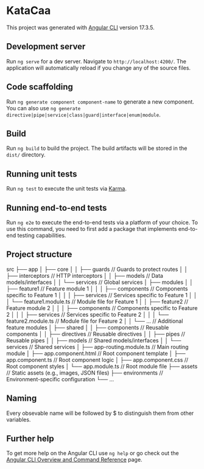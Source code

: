 # KataCaa

This project was generated with [Angular CLI](https://github.com/angular/angular-cli) version 17.3.5.

## Development server

Run `ng serve` for a dev server. Navigate to `http://localhost:4200/`. The application will automatically reload if you change any of the source files.

## Code scaffolding

Run `ng generate component component-name` to generate a new component. You can also use `ng generate directive|pipe|service|class|guard|interface|enum|module`.

## Build

Run `ng build` to build the project. The build artifacts will be stored in the `dist/` directory.

## Running unit tests

Run `ng test` to execute the unit tests via [Karma](https://karma-runner.github.io).

## Running end-to-end tests

Run `ng e2e` to execute the end-to-end tests via a platform of your choice. To use this command, you need to first add a package that implements end-to-end testing capabilities.

## Project structure

src
├── app
│   ├── core
│   │   ├── guards       // Guards to protect routes
│   │   ├── interceptors // HTTP interceptors
│   │   ├── models       // Data models/interfaces
│   │   └── services     // Global services
│   ├── modules
│   │   ├── feature1     // Feature module 1 
│   │   │   ├── components // Components specific to Feature 1
│   │   │   ├── services   // Services specific to Feature 1
│   │   │   └── feature1.module.ts // Module file for Feature 1
│   │   ├── feature2     // Feature module 2 
│   │   │   ├── components // Components specific to Feature 2
│   │   │   ├── services   // Services specific to Feature 2
│   │   │   └── feature2.module.ts // Module file for Feature 2
│   │   └── ...           // Additional feature modules
│   ├── shared
│   │   ├── components   // Reusable components 
│   │   ├── directives   // Reusable directives
│   │   ├── pipes        // Reusable pipes
│   │   ├── models       // Shared models/interfaces
│   │   └── services     // Shared services 
│   ├── app-routing.module.ts // Main routing module
│   ├── app.component.html   // Root component template
│   ├── app.component.ts     // Root component logic
│   ├── app.component.css    // Root component styles
│   └── app.module.ts        // Root module file
├── assets                    // Static assets (e.g., images, JSON files)
├── environments              // Environment-specific configuration
└── ...

## Naming
Every obsevable name will be followed by $ to distinguish them from other variables.

## Further help

To get more help on the Angular CLI use `ng help` or go check out the [Angular CLI Overview and Command Reference](https://angular.io/cli) page.

